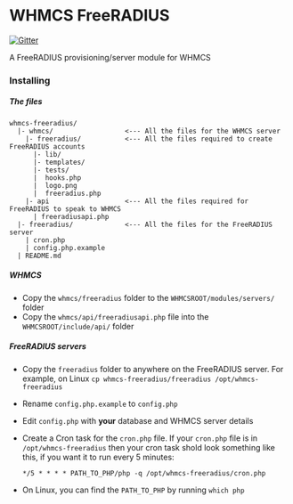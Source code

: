 # WHMCS FreeRADIUS

[![Gitter](https://badges.gitter.im/Join%20Chat.svg)](https://gitter.im/eksoverzero/whmcs-freeradius?utm_source=badge&utm_medium=badge&utm_campaign=pr-badge)

A FreeRADIUS provisioning/server module for WHMCS

### Installing

##### The files

```
whmcs-freeradius/
  |- whmcs/                  <--- All the files for the WHMCS server
    |- freeradius/           <--- All the files required to create FreeRADIUS accounts
      |- lib/
      |- templates/
      |- tests/
      |  hooks.php
      |  logo.png
      |  freeradius.php
    |- api                   <--- All the files required for FreeRADIUS to speak to WHMCS
      | freeradiusapi.php
  |- freeradius/             <--- All the files for the FreeRADIUS server
    | cron.php
    | config.php.example
  | README.md
```

##### WHMCS

- Copy the `whmcs/freeradius` folder to the `WHMCSROOT/modules/servers/` folder
- Copy the `whmcs/api/freeradiusapi.php` file into the `WHMCSROOT/include/api/` folder

##### FreeRADIUS servers

- Copy the `freeradius` folder to anywhere on the FreeRADIUS server. For example, on Linux `cp whmcs-freeradius/freeradius /opt/whmcs-freeradius`
- Rename `config.php.example` to `config.php`
- Edit `config.php` with **your** database and WHMCS server details
- Create a Cron task for the `cron.php` file. If your `cron.php` file is in `/opt/whmcs-freeradius` then your cron task shold look something like this, if you want it to run every 5 minutes:
  
  ```
  */5 * * * * PATH_TO_PHP/php -q /opt/whmcs-freeradius/cron.php
  ```

- On Linux, you can find the `PATH_TO_PHP` by running `which php`
